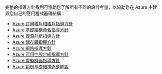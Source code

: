 完整的指導方針系列可協助您了解所有不同的設計考量，以協助您在 Azure 中建置您自己的應用程式基礎結構：

* [Azure 訂用帳戶和帳戶指導方針](../articles/virtual-machines/virtual-machines-windows-infrastructure-subscription-accounts-guidelines.md)
* [Azure 基礎結構命名指導方針](../articles/virtual-machines/virtual-machines-windows-infrastructure-naming-guidelines.md)
* [Azure 資源群組指導方針](../articles/virtual-machines/virtual-machines-windows-infrastructure-resource-groups-guidelines.md)
* [Azure 儲存體指導方針](../articles/virtual-machines/virtual-machines-windows-infrastructure-storage-solutions-guidelines.md)
* [Azure 網路指導方針](../articles/virtual-machines/virtual-machines-windows-infrastructure-networking-guidelines.md)
* [Azure 可用性設定組指導方針](../articles/virtual-machines/virtual-machines-windows-infrastructure-availability-sets-guidelines.md)
* [Azure 虛擬機器指導方針](../articles/virtual-machines/virtual-machines-windows-infrastructure-virtual-machine-guidelines.md)
* [Azure 範例基礎結構逐步解說](../articles/virtual-machines/virtual-machines-windows-infrastructure-example.md)

<!---HONumber=AcomDC_0706_2016-->